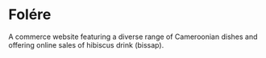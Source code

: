 # Folére
A commerce website featuring a diverse range of Cameroonian dishes and offering online sales of hibiscus drink (bissap).
